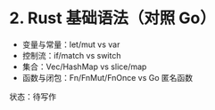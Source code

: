 # 2. Rust 基础语法（对照 Go）

- 变量与常量：let/mut vs var
- 控制流：if/match vs switch
- 集合：Vec/HashMap vs slice/map
- 函数与闭包：Fn/FnMut/FnOnce vs Go 匿名函数

状态：待写作